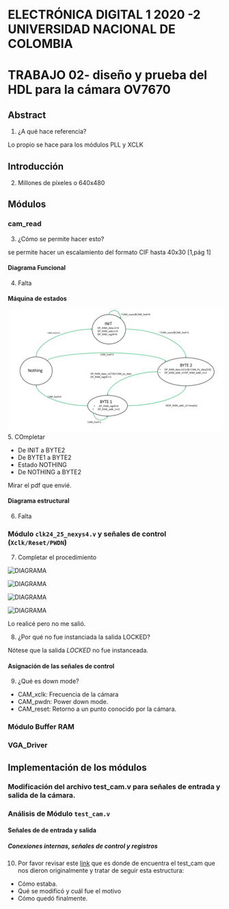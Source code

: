 # ELECTRÓNICA DIGITAL 1 2020 -2 UNIVERSIDAD NACIONAL DE COLOMBIA
# TRABAJO 02- diseño y prueba del HDL para la cámara OV7670


## Abstract

1. ¿A qué hace referencia?

Lo propio se hace para los módulos PLL y XCLK

## Introducción

2.  Millones de píxeles o 640x480

## Módulos

### cam_read

3. ¿Cómo se permite hacer esto?

 se permite hacer un escalamiento del formato CIF hasta 40x30 [1,pág 1] 


#### Diagrama Funcional

4. Falta

#### Máquina de estados 

![Maquina de estados](./figs/diagramacam_read.png)
5. COmpletar

* De INIT a BYTE2
* De BYTE1 a BYTE2
* Estado NOTHING
* De NOTHING a BYTE2

Mirar el pdf que envié.

#### Diagrama estructural

6. Falta

### Módulo `clk24_25_nexys4.v` y señales de control (`Xclk/Reset/PWDN`)

7. Completar el procedimiento

![DIAGRAMA](./figs/clockw1.PNG)

![DIAGRAMA](./figs/clockw2.PNG)

![DIAGRAMA](./figs/clockw3.PNG)


![DIAGRAMA](./figs/clockw4.PNG)

Lo realicé pero no me salió.

8. ¿Por qué no fue instanciada la salida LOCKED?

Nótese que la salida *LOCKED* no fue instanceada.
#### Asignación de las señales de control 

 9. ¿Qué es down mode?

* CAM_xclk: Frecuencia de la cámara
* CAM_pwdn: Power down mode.
* CAM_reset: Retorno a un punto conocido por la cámara.


### Módulo Buffer RAM

### VGA_Driver

## Implementación de los módulos


### Modificación del archivo test_cam.v para señales de entrada y salida de la cámara.

### Análisis de Módulo `test_cam.v`

#### Señales de de entrada y salida

##### Conexiones internas, señales de control y registros

10. Por favor revisar este [link](https://github.com/unal-edigital1-2020-1/wp2-simulacion-captura-grupo-03/blob/5a2318d5a8d3c89765e41458ab66481bb68a5e5f/src/project_1.srcs/sources_1/new/test_cam.v) que es donde de encuentra el test_cam que nos dieron originalmente y tratar de seguir esta estructura:

- Cómo estaba.
- Qué se modificó y cuál fue el motivo
- Cómo quedó finalmente.


